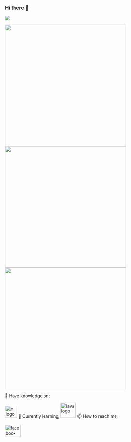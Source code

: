 ### Hi there 👋

![](https://komarev.com/ghpvc/?username=nabiha02&label=Profile+Visits&color=ff69b4&style=plastic)

<!--![Github stats](https://github-readme-stats.vercel.app/api?username=nabiha02)-->
 <img width="400" src="https://camo.githubusercontent.com/a03bb9eaa04d9f9a8fd5bf4d7433ca25a3cea975b1eeee8d9767daea04bcdb99/68747470733a2f2f6769746875622d726561646d652d73746174732e76657263656c2e6170702f6170693f757365726e616d653d6e61626968613032267468656d653d746f6b796f6e696768742673686f775f69636f6e733d7472756526686964655f626f726465723d7472756526636f756e745f707269766174653d74727565" data-canonical-src="https://github-readme-stats.vercel.app/api?username=nabiha02&theme=tokyonight&show_icons=true&hide_border=true&count_private=true" style="max-width: 100%;">
 
 <img width="400" src="https://camo.githubusercontent.com/b7137255d22525b9bb4d85aff28a42a568295896e6ff966fa197dbb7cb7a44c4/68747470733a2f2f6769746875622d726561646d652d73747265616b2d73746174732e6865726f6b756170702e636f6d2f3f757365723d6e61626968613032267468656d653d746f6b796f6e6967687426686964655f626f726465723d74727565" data-canonical-src="https://github-readme-streak-stats.herokuapp.com/?user=nabiha02&theme=tokyonight&hide_border=true" style="max-width: 100%;">
 
 <img width="400" src="https://camo.githubusercontent.com/7f6f2c102a90f9d8c29f44f40b843dee3964cf5dee5c3cfa5ce9dafb895bf172/68747470733a2f2f6769746875622d726561646d652d73746174732e76657263656c2e6170702f6170692f746f702d6c616e67732f3f757365726e616d653d6e61626968613032267468656d653d746f6b796f6e696768742673686f775f69636f6e733d7472756526686964655f626f726465723d74727565266c61796f75743d636f6d70616374" data-canonical-src="https://github-readme-stats.vercel.app/api/top-langs/?username=nabiha02&theme=tokyonight&show_icons=true&hide_border=true&layout=compact" style="max-width: 100%;">
 

🔭 Have knowledge on;

<img src="https://camo.githubusercontent.com/8639a64068ea0e712beec603e79eb19daf6b3c26cb47c782b0debf2843a8bfa5/68747470733a2f2f63646e2e6a7364656c6976722e6e65742f67682f64657669636f6e732f64657669636f6e2f69636f6e732f632f632d6f726967696e616c2e737667" height="40" alt="c logo" data-canonical-src="https://cdn.jsdelivr.net/gh/devicons/devicon/icons/c/c-original.svg" style="max-width: 100%;">
🌱 Currently learning;

<img src="https://camo.githubusercontent.com/973913d161ca9ac03d1e941e3c0a9785dd928059a48274ed2b3ff564b5c564b2/68747470733a2f2f63646e2e6a7364656c6976722e6e65742f67682f64657669636f6e732f64657669636f6e2f69636f6e732f6a6176612f6a6176612d6f726967696e616c2e737667" height="50" alt="java logo" data-canonical-src="https://cdn.jsdelivr.net/gh/devicons/devicon/icons/java/java-original.svg" style="max-width: 100%;">
📫 How to reach me;


<a href="https://www.facebook.com/profile.php?id=100089780863300" rel="nofollow"><img src="https://raw.githubusercontent.com/maurodesouza/profile-readme-generator/master/src/assets/icons/social/facebook/default.svg" width="52" height="40" alt="facebook logo" style="max-width: 100%;"></a>


<!--
**nabiha02/nabiha02** is a ✨ _special_ ✨ repository because its `README.md` (this file) appears on your GitHub profile. 

Here are some ideas to get you started:


- 🔭 I’m currently working on ...
- 🌱 I’m currently learning ...
- 👯 I’m looking to collaborate on ...
- 🤔 I’m looking for help with ...
- 💬 Ask me about ...
- 📫 How to reach me: ... 
- 😄 Pronouns: ...
- ⚡ Fun fact: ...
-->
